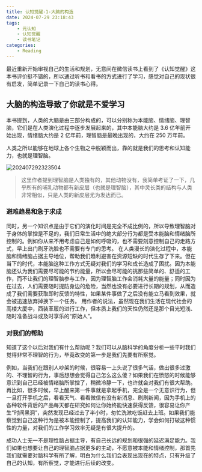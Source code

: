 ```yaml
---
title: 认知觉醒-1-大脑的构造
date: 2024-07-29 23:18:43
tags:
    - 元认知
    - 认知觉醒
    - 读书笔记
categories:
    - Reading
---
```



最近重新开始审视自己的生活和规划，无意间在微信读书上看到了《认知觉醒》这本书评价挺不错的，所以通过听书和看书的方式进行了学习，感觉对自己的现状很有启发，简单记录一下自己的读书心得。

## 大脑的构造导致了你就是不爱学习

本书提到，人类的大脑是由三部分构成的，可以分别称为本能脑、情绪脑、理智脑，它们是在人类演化过程中逐步发展起来的，其中本能脑大约是 3.6 亿年前开始出现，情绪脑大约是 2 亿年前，理智脑是最晚出现的，大约在 250 万年前。

人类之所以能够在地球上各个生物之中脱颖而出，靠的就是我们的思考和认知能力，也就是理智脑。

![202407292323504](https://learner.oss-cn-hangzhou.aliyuncs.com/img/202407292323504.png)

<!--more-->

> 这里作者提到理智脑是人类独有的，其他动物没有，我简单考证了一下，几乎所有的哺乳动物都有新皮层（也就是理智脑），其中灵长类的结构与人类非常相似，只是人类的新皮层尤为发达而已。

### 避难趋易和急于求成

同时，另一个知识点是由于它们的演化时间是完全不成比例的，所以导致理智脑对于身体的掌控是不足的，我们日常生活中的绝大部分行为都是受本能脑和情绪脑所控制的。例如你从来不用考虑自己是如何呼吸的，也不需要刻意控制自己的走路方式，早上出门刷牙洗脸也不需要有专门的思考。
在人类漫长的演化过程中，本能脑和情绪脑占据主导地位，帮助我们趋利避害在资源短缺的时代生存了下来。但在当下的时代，本能脑这种工作方式无疑对我们的学习和成长造成了困扰。因为本能脑还认为我们需要尽可能的节约能量，所以会尽可能的挑那些简单的、舒适的工作，而不让我们的理智脑参与工作，因为理智脑工作会消耗大量的能量；同时因为在过去，人们需要随时提防身边的危险，当然也没有必要进行长期的规划，从而造成了我们需要获取即时反馈的特性，如果某件事做了之后没有能立马看到效果，就会被迅速放弃掉换下一个任务。
用作者的说法，虽然现在我们生活在现代社会的高楼大厦中，西装革履的进行工作，但本质上我们的天性仍然还是那个目光短浅、随时准备战斗或及时享乐的“原始人”。

### 对我们的帮助

知道了这个以后对我们有什么帮助呢？我们可以从脑科学的角度分析一些平时我们觉得非常不理智的行为，毕竟改变的第一步是我们先要有所察觉。

例如，当我们在跟别人吵架的时候，很容易一上头说了很多气话，做出很多过激的、不理智的行为，事后想想会觉得自己怎么这么傻？如果我们在愤怒的时候能够意识到自己已经被情绪脑所掌控了，稍微冷静一下，也许就会对我们有很大帮助。
再比如，很多时候，早上醒来第一件事就是拿起手机，完全是一个无意识行为，但一旦打开手机之后，看看天气、看看微信有没有新消息、刷刷新闻，因为手机上的各种软件背后的产品每天都在研究如何让你始终能快速获得反馈，很容易让你产生“时间黑洞”，突然发现已经过去了半小时，匆忙洗漱吃饭赶去上班。如果我们能察觉到自己这种行为是被本能控制了，提高我们的认知能力，学会如何打破这种惯性的力量，对我们的工作学习效率无疑是有很大提升的。

成功人士无一不是理性脑占据主导，有自己长远的规划和很强的延迟满足能力。我们如果也想要让自己的理智脑占据更多的主动，不愿意被本能和情绪控制，那首先我们就需要对脑科学有所了解，明白为什么我们会表现出现在的特点，只有升级了自己的认知，有所察觉，才能进行后续的改变。